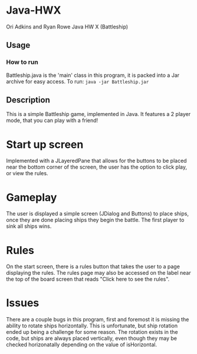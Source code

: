 # Java-HWX
Ori Adkins and Ryan Rowe Java HW X (Battleship)
## Usage
### How to run
Battleship.java is the 'main' class in this program, it is packed into a Jar archive for easy access. To run:
``` java -jar Battleship.jar ```

## Description

This is a simple Battleship game, implemented in Java. It features a 2 player mode, that you can play with a friend!

# Start up screen

Implemented with a JLayeredPane that allows for the buttons to be placed near the bottom corner of the screen, the user has the option to click play, or view the rules.

# Gameplay

The user is displayed a simple screen (JDialog and Buttons) to place ships, once they are done placing ships they begin the battle. The first player to sink all ships wins.

# Rules

On the start screen, there is a rules button that takes the user to a page displaying the rules. The rules page may also be accessed on the label near the top of the board screen that reads "Click here to see the rules".

# Issues

There are a couple bugs in this program, first and foremost it is missing the ability to rotate ships horizontally. This is unfortunate, but ship rotation ended up being a challenge for
some reason. The rotation exists in the code, but ships are always placed vertically, even though they may be checked horizonatally depending on the value of isHorizontal.
